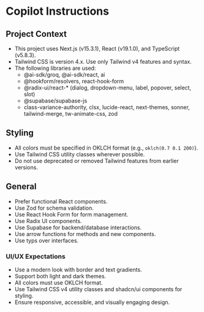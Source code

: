 # Copilot Instructions

## Project Context

- This project uses Next.js (v15.3.1), React (v19.1.0), and TypeScript (v5.8.3).
- Tailwind CSS is version 4.x. Use only Tailwind v4 features and syntax.
- The following libraries are used:
  - @ai-sdk/groq, @ai-sdk/react, ai
  - @hookform/resolvers, react-hook-form
  - @radix-ui/react-\* (dialog, dropdown-menu, label, popover, select, slot)
  - @supabase/supabase-js
  - class-variance-authority, clsx, lucide-react, next-themes, sonner, tailwind-merge, tw-animate-css, zod

## Styling

- All colors must be specified in OKLCH format (e.g., `oklch(0.7 0.1 200)`).
- Use Tailwind CSS utility classes wherever possible.
- Do not use deprecated or removed Tailwind features from earlier versions.

## General

- Prefer functional React components.
- Use Zod for schema validation.
- Use React Hook Form for form management.
- Use Radix UI components.
- Use Supabase for backend/database interactions.
- Use arrow functions for methods and new components.
- Use typs over interfaces.

### UI/UX Expectations

- Use a modern look with border and text gradients.
- Support both light and dark themes.
- All colors must use OKLCH format.
- Use Tailwind CSS v4 utility classes and shadcn/ui components for styling.
- Ensure responsive, accessible, and visually engaging design.
